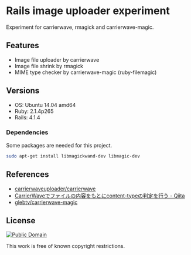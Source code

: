 # Rails image uploader experiment

Experiment for carrierwave, rmagick and carrierwave-magic.

## Features

* Image file uploader by carrierwave
* Image file shrink by rmagick
* MIME type checker by carrierwave-magic (ruby-filemagic)

## Versions

* OS: Ubuntu 14.04 amd64
* Ruby: 2.1.4p265
* Rails: 4.1.4

### Dependencies

Some packages are needed for this project.

```bash
sudo apt-get install libmagickwand-dev libmagic-dev
```

## References

* [carrierwaveuploader/carrierwave](https://github.com/carrierwaveuploader/carrierwave)
* [CarrierWaveでファイルの内容をもとにcontent-typeの判定を行う - Qiita](http://qiita.com/k-okishima@github/items/ea9f5862d4fbf4a9fef8)
* [glebtv/carrierwave-magic](https://github.com/glebtv/carrierwave-magic)

## License

[![Public Domain](http://i.creativecommons.org/p/mark/1.0/88x31.png)](http://creativecommons.org/publicdomain/mark/1.0/ "license")

This work is free of known copyright restrictions.
